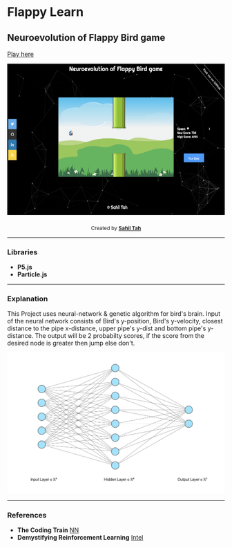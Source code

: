 # Flappy Learn
## Neuroevolution of Flappy Bird game

[Play here](https://sahil-tah.github.io/Flappy-Learn/)

<p align="center">
  <img src="assets/game.png" height="350">
</p>

<p align="center">
  <sub>Created by <a href="https://github.com/Sahil-Tah"><strong>Sahil Tah</strong></a>
</p>
<hr noshade>

### Libraries

* **P5.js**
* **Particle.js**
<hr noshade>

### Explanation
This Project uses neural-network & genetic algorithm for bird's brain. Input of the neural network consists of Bird's y-position, Bird's y-velocity, closest distance to the pipe x-distance, upper pipe's y-dist and bottom pipe's y-distance. The output will be 2 probabilty scores, if the score from the desired node is greater then jump else don't.

![nn](assets/nn2.png)
<hr noshade>

### References
* **The Coding Train** [NN](https://github.com/CodingTrain/Toy-Neural-Network-JS)
* **Demystifying Reinforcement Learning** [Intel](https://www.intel.ai/demystifying-deep-reinforcement-learning/#gs.0lgpgr)
